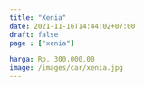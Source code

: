 ```yaml
---
title: "Xenia"
date: 2021-11-16T14:44:02+07:00
draft: false
page : ["xenia"]

harga: Rp. 300.000,00
image: /images/car/xenia.jpg
---
```


